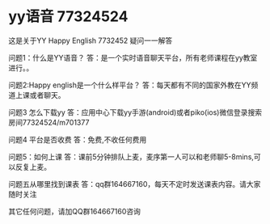 # yy语音 77324524
这是关于YY Happy English 7732452
疑问一一解答

问题1：什么是YY语音？
答：是一个实时语音聊天平台，所有老师课程在yy教室进行。。

问题2:Happy english是一个什么样平台？
答：每天都有不同的国家外教在YY频道上课或者聊天。

问题3 怎么下载yy
答：应用中心下载yy手游(android)或者piko(ios)微信登录搜索房间77324524/m701377

问题4 平台是否收费
答：免费,不收任何费用

问题5：如何上课
答：课前5分钟排队上麦，麦序第一人可以和老师聊5-8mins,可以反复上麦。

问题五从哪里找到课表
答：qq群164667160，每天不定时发送课表内容。请大家随时关注

其它任何问题，请加QQ群164667160咨询
